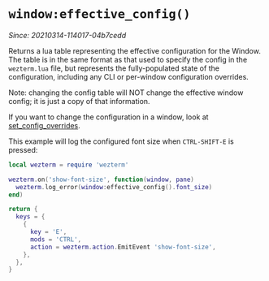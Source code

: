 # `window:effective_config()`

*Since: 20210314-114017-04b7cedd*

Returns a lua table representing the effective configuration for the Window.
The table is in the same format as that used to specify the config in
the `wezterm.lua` file, but represents the fully-populated state of the
configuration, including any CLI or per-window configuration overrides.

Note: changing the config table will NOT change the effective window config;
it is just a copy of that information.

If you want to change the configuration in a window, look at [set_config_overrides](set_config_overrides.md).

This example will log the configured font size when `CTRL-SHIFT-E` is pressed:

```lua
local wezterm = require 'wezterm'

wezterm.on('show-font-size', function(window, pane)
  wezterm.log_error(window:effective_config().font_size)
end)

return {
  keys = {
    {
      key = 'E',
      mods = 'CTRL',
      action = wezterm.action.EmitEvent 'show-font-size',
    },
  },
}
```
